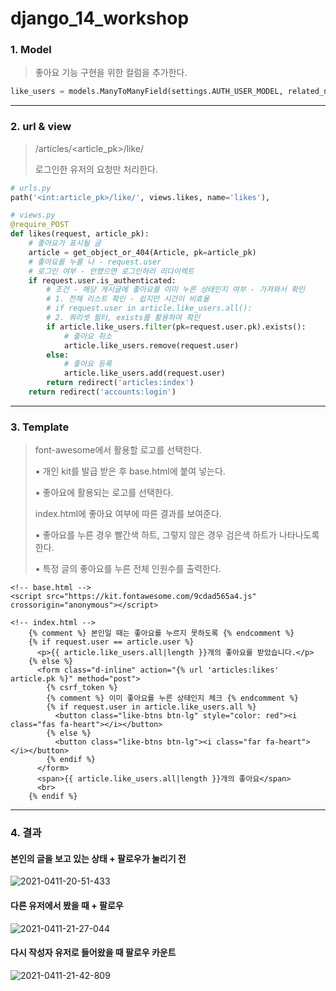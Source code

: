 # django_14_workshop





### 1. Model

> 좋아요 기능 구현을 위한 컬럼을 추가한다.

``` python
like_users = models.ManyToManyField(settings.AUTH_USER_MODEL, related_name='like_articles')
```



___



### 2. url & view

> /articles/<article_pk>/like/
>
>  로그인한 유저의 요청만 처리한다.

``` python
# urls.py
path('<int:article_pk>/like/', views.likes, name='likes'),
```

```python
# views.py
@require_POST
def likes(request, article_pk):
    # 좋아요가 표시될 글
    article = get_object_or_404(Article, pk=article_pk)
    # 좋아요를 누를 나 - request.user
    # 로그인 여부 - 안했으면 로그인하러 리다이렉트
    if request.user.is_authenticated:
        # 조건 - 해당 게시글에 좋아요를 이미 누른 상태인지 여부 - 가져와서 확인
        # 1. 전체 리스트 확인 - 쉽지만 시간이 비효율
        # if request.user in article.like_users.all():
        # 2. 쿼리셋 필터, exists를 활용하여 확인
        if article.like_users.filter(pk=request.user.pk).exists():
            # 좋아요 취소
            article.like_users.remove(request.user)
        else:
            # 좋아요 등록
            article.like_users.add(request.user)
        return redirect('articles:index')
    return redirect('accounts:login')
```



___



### 3. Template

> font-awesome에서 활용할 로고를 선택한다.
>
> ▪ 개인 kit를 발급 받은 후 base.html에 붙여 넣는다.
>
> ▪ 좋아요에 활용되는 로고를 선택한다.
>
> index.html에 좋아요 여부에 따른 결과를 보여준다.
>
> ▪ 좋아요를 누른 경우 빨간색 하트, 그렇지 않은 경우 검은색 하트가 나타나도록 한다.
>
> ▪ 특정 글의 좋아요를 누른 전체 인원수를 출력한다.

``` django
<!-- base.html -->
<script src="https://kit.fontawesome.com/9cdad565a4.js" crossorigin="anonymous"></script>
```

```django
<!-- index.html --> 
	{% comment %} 본인일 때는 좋아요를 누르지 못하도록 {% endcomment %}
    {% if request.user == article.user %}
      <p>{{ article.like_users.all|length }}개의 좋아요를 받았습니다.</p>
    {% else %}
      <form class="d-inline" action="{% url 'articles:likes' article.pk %}" method="post"> 
        {% csrf_token %}
        {% comment %} 이미 좋아요를 누른 상태인지 체크 {% endcomment %}
        {% if request.user in article.like_users.all %}
          <button class="like-btns btn-lg" style="color: red"><i class="fas fa-heart"></i></button>
        {% else %}
          <button class="like-btns btn-lg"><i class="far fa-heart"></i></button>
        {% endif %}
      </form>
      <span>{{ article.like_users.all|length }}개의 좋아요</span>
      <br>
    {% endif %}
```



___



### 4. 결과

#### 본인의 글을 보고 있는 상태 + 팔로우가 눌리기 전

![2021-0411-20-51-433](image/2021-0411-20-51-433.png)

#### 다른 유저에서 봤을 때 + 팔로우 

![2021-0411-21-27-044](image/2021-0411-21-27-044.png)

#### 다시 작성자 유저로 들어왔을 때 팔로우 카운트

![2021-0411-21-42-809](image/2021-0411-21-42-809.png)

